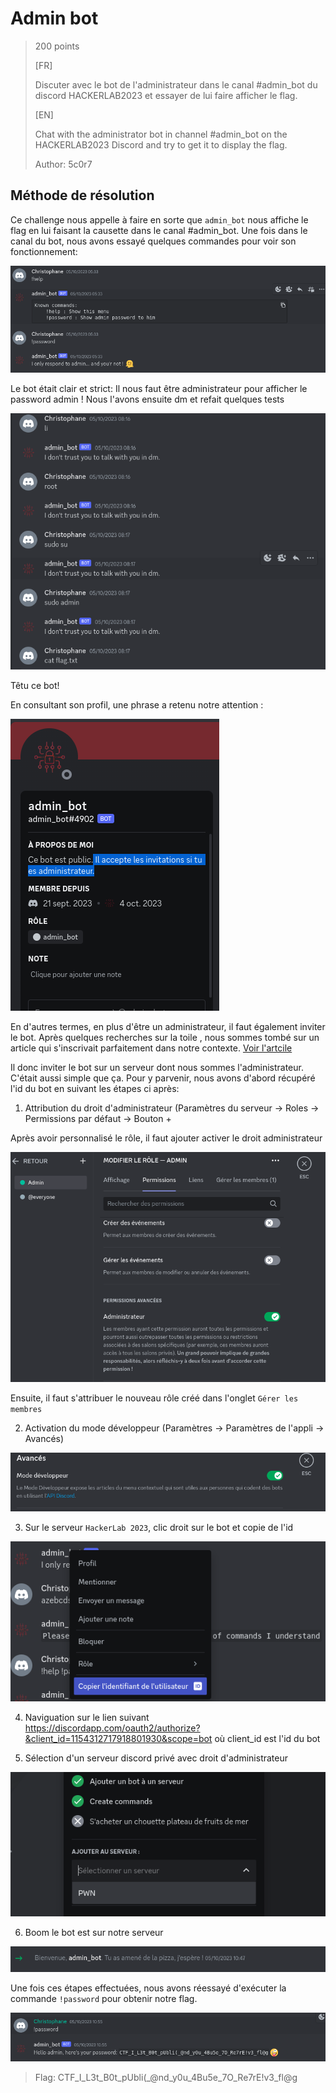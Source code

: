 # Admin bot 
> 200 points
>
>[FR]
>
>Discuter avec le bot de l'administrateur dans le canal #admin_bot du discord HACKERLAB2023 et essayer de lui faire afficher le flag.
>
> 
>[EN]
>
>Chat with the administrator bot in channel #admin_bot on the HACKERLAB2023 Discord and try to get it to display the flag.
>
> 
> Author: 5c0r7

## Méthode de résolution
Ce challenge nous appelle à faire en sorte que `admin_bot` nous affiche le flag en lui faisant la causette dans le canal #admin_bot. Une fois dans le canal du bot, nous avons essayé quelques commandes pour voir son fonctionnement:

<img src="File/explore_chnl_admin_bot.png">

Le bot était clair et strict: Il nous faut être administrateur pour afficher le password admin ! Nous l'avons ensuite dm et refait quelques tests

<img src="File/dm_admin_bot.png">

Têtu ce bot! 

En consultant son profil, une phrase a retenu notre attention : 

<img src="File/admin_bot_profile.png">

En d'autres termes, en plus d'être un administrateur, il faut également inviter le bot. Après quelques recherches sur la toile , nous sommes tombé sur un article qui 
s'inscrivait parfaitement dans notre contexte. [Voir l'artcile](https://www.goglides.com/blog/x-mas-ctf/) 

Il donc inviter le bot sur un serveur dont nous sommes l'administrateur. C'était aussi simple que ça. Pour y parvenir, nous avons d'abord récupéré l'id du bot en suivant les étapes ci après:

1. Attribution du droit d'administrateur  (Paramètres du serveur -> Roles  -> Permissions par défaut -> Bouton +

  Après avoir personnalisé le rôle, il faut ajouter activer le droit administrateur 
    
  <img src="File/grant_admin_rights_admin_bot.png">
    
  Ensuite, il faut s'attribuer le nouveau rôle créé dans l'onglet `Gérer les membres`

2. Activation du mode développeur (Paramètres -> Paramètres de l'appli -> Avancés)

  <img src="File/enable_developer_mode_admin_bot.png">
  
3. Sur le serveur `HackerLab 2023`, clic droit sur le bot et copie de l'id

  <img src="File/copy_id_admin_bot.png">
  
4. Naviguation sur le lien suivant https://discordapp.com/oauth2/authorize?&client_id=1154312717918801930&scope=bot où client_id est l'id du bot

5. Sélection d'un serveur discord privé avec droit d'administrateur

  <img src="File/server_choice_admin_bot.png">
  
6. Boom le bot est sur notre serveur

  <img src="File/invited_admin_bot.png">
  

Une fois ces étapes effectuées, nous avons réessayé d'exécuter la commande `!password` pour obtenir notre flag. 

<img src="File/flag_admin_bot.png">

> Flag: CTF_I_L3t_B0t_pUbli(_@nd_y0u_4Bu5e_7O_Re7rE!v3_fl@g
